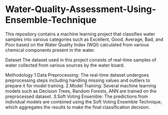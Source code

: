 # Water-Quality-Assessment-Using-Ensemble-Technique
This repository contains a machine learning project that classifies water samples into various categories such as Excellent, Good, Average, Bad, and Poor based on the Water Quality Index (WQI) calculated from various chemical components present in the water.

Dataset
The dataset used in this project consists of real-time samples of water collected from various sources by the water board.

Methodology
1.Data Preprocessing: The real-time dataset undergoes preprocessing steps including handling missing values and outliers to prepare it for model training.
2.Model Training: Several machine learning models such as Decision Trees, Random Forests, ANN are trained on the preprocessed dataset.
3.Soft Voting Ensemble: The predictions from individual models are combined using the Soft Voting Ensemble Technique, which aggregates the results to make the final classification decision.
